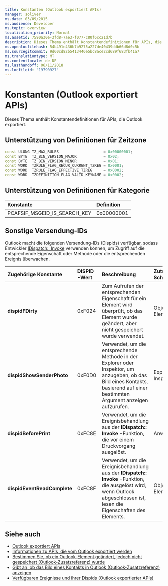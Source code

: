 ```yaml
---
title: Konstanten (Outlook exportiert APIs)
manager: soliver
ms.date: 03/09/2015
ms.audience: Developer
ms.topic: overview
localization_priority: Normal
ms.assetid: 7590a30e-3fd8-7ae3-f077-c80f6cc21d7b
description: Dieses Thema enthält Konstantendefinitionen für APIs, die Outlook exportiert.
ms.openlocfilehash: 54b491e436b7b9275a227de40439ddb66d8d0c5b
ms.sourcegitcommit: 9d60cd82b5413446e5bc8ace2cd689f683fb41a7
ms.translationtype: MT
ms.contentlocale: de-DE
ms.lasthandoff: 06/11/2018
ms.locfileid: "19790927"
---
```

# <a name="constants-outlook-exported-apis"></a>Konstanten (Outlook exportiert APIs)

Dieses Thema enthält Konstantendefinitionen für APIs, die Outlook exportiert.
  
## <a name="definitions-for-time-zone-support"></a>Unterstützung von Definitionen für Zeitzone

```cpp
const ULONG TZ_MAX_RULES                    = 0x00000001;  
const BYTE  TZ_BIN_VERSION_MAJOR            = 0x02;  
const BYTE  TZ_BIN_VERSION_MINOR            = 0x01; 
const WORD  TZRULE_FLAG_RECUR_CURRENT_TZREG = 0x0001; 
const WORD  TZRULE_FLAG_EFFECTIVE_TZREG     = 0x0002; 
const WORD  TZDEFINITION_FLAG_VALID_KEYNAME = 0x0002;
```

## <a name="definitions-for-category-support"></a>Unterstützung von Definitionen für Kategorie

|**Konstante**|**Definition**|
|:-----|:-----|
|PCAFSIF_MSGEID_IS_SEARCH_KEY  <br/> |0x00000001  <br/> |
   
## <a name="miscellaneous-dispatch-identifiers"></a>Sonstige Versendung-IDs

Outlook macht die folgenden Versendung-IDs (Dispids) verfügbar, sodass Entwickler [IDispatch:: Invoke](http://msdn.microsoft.com/library/automat.idispatch_invoke%28Office.15%29.aspx) verwenden können, um Zugriff auf die entsprechende Eigenschaft oder Methode oder die entsprechenden Ereignis überwachen. 
  
|**Zugehörige Konstante**|**DISPID-Wert**|**Beschreibung**|**Zutreffend-Schnittstelle**|
|:-----|:-----|:-----|:-----|
|**dispidFDirty** <br/> |0xF024  <br/> |Zum Aufrufen der entsprechenden Eigenschaft für ein Element wird überprüft, ob das Element wurde geändert, aber nicht gespeichert wurde verwendet.  <br/> |Objekte auf Elementebene  <br/> |
|**dispidShowSenderPhoto** <br/> |0xF0D0  <br/> |Verwendet, um die entsprechende Methode in der Explorer oder Inspektor, um anzugeben, ob das Bild eines Kontakts, basierend auf einer bestimmten Argument anzeigen aufzurufen.  <br/> |Explorer oder Inspektor  <br/> |
|**dispidBeforePrint** <br/> |0xFC8E  <br/> |Verwendet, um die Ereignisbehandlung aus der **IDispatch:: Invoke** -Funktion, die vor einem Druckvorgang ausgelöst.  <br/> |Anwendung  <br/> |
|**dispidEventReadComplete** <br/> |0xFC8F  <br/> |Verwendet, um die Ereignisbehandlung aus der **IDispatch:: Invoke** -Funktion, die ausgelöst wird, wenn Outlook abgeschlossen ist, lesen die Eigenschaften des Elements.  <br/> |Objekte auf Elementebene  <br/> |
   
## <a name="see-also"></a>Siehe auch

- [Outlook exportiert APIs](outlook-exported-apis.md)
- [Informationen zu APIs, die vom Outlook exportiert werden](about-apis-exported-by-outlook.md)
- [Bestimmen Sie, ob ein Outlook-Element geändert, jedoch nicht gespeichert (Outlook-Zusatzreferenz) wurde](how-to-determine-if-outlook-item-has-been-modified-but-not-saved.md)
- [Gibt an, ob das Bild eines Kontakts in Outlook (Outlook-Zusatzreferenz) anzeigen](https://msdn.microsoft.com/en-us/library/office/gg262879.aspx)
- [Verfügbaren Ereignisse und ihrer Dispids (Outlook exportierter APIs)](available-events-and-their-dispids-outlook-exported-apis.md)

